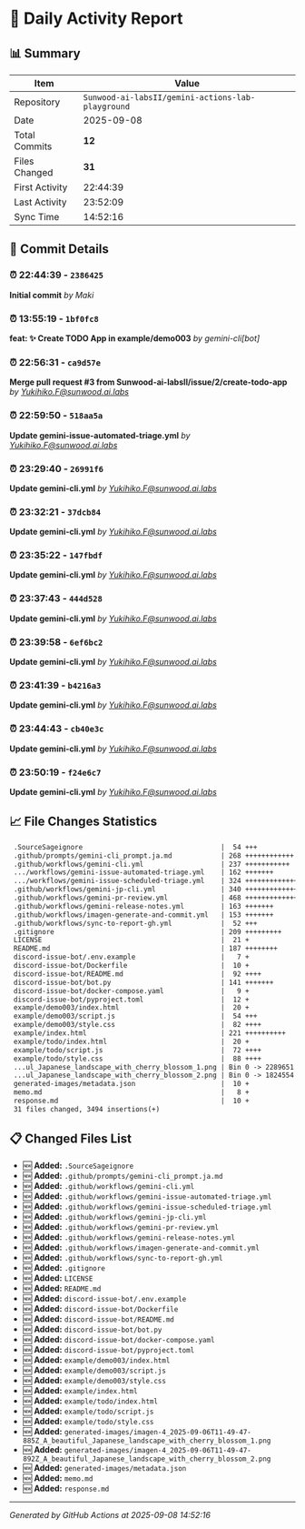 # 📅 Daily Activity Report

## 📊 Summary
| Item | Value |
|------|-------|
| Repository | `Sunwood-ai-labsII/gemini-actions-lab-playground` |
| Date | 2025-09-08 |
| Total Commits | **12** |
| Files Changed | **31** |
| First Activity | 22:44:39 |
| Last Activity | 23:52:09 |
| Sync Time | 14:52:16 |

## 📝 Commit Details

### ⏰ 22:44:39 - `2386425`
**Initial commit**
*by Maki*

### ⏰ 13:55:19 - `1bf0fc8`
**feat: ✨ Create TODO App in example/demo003**
*by gemini-cli[bot]*

### ⏰ 22:56:31 - `ca9d57e`
**Merge pull request #3 from Sunwood-ai-labsII/issue/2/create-todo-app**
*by Yukihiko.F@sunwood.ai.labs*

### ⏰ 22:59:50 - `518aa5a`
**Update gemini-issue-automated-triage.yml**
*by Yukihiko.F@sunwood.ai.labs*

### ⏰ 23:29:40 - `26991f6`
**Update gemini-cli.yml**
*by Yukihiko.F@sunwood.ai.labs*

### ⏰ 23:32:21 - `37dcb84`
**Update gemini-cli.yml**
*by Yukihiko.F@sunwood.ai.labs*

### ⏰ 23:35:22 - `147fbdf`
**Update gemini-cli.yml**
*by Yukihiko.F@sunwood.ai.labs*

### ⏰ 23:37:43 - `444d528`
**Update gemini-cli.yml**
*by Yukihiko.F@sunwood.ai.labs*

### ⏰ 23:39:58 - `6ef6bc2`
**Update gemini-cli.yml**
*by Yukihiko.F@sunwood.ai.labs*

### ⏰ 23:41:39 - `b4216a3`
**Update gemini-cli.yml**
*by Yukihiko.F@sunwood.ai.labs*

### ⏰ 23:44:43 - `cb40e3c`
**Update gemini-cli.yml**
*by Yukihiko.F@sunwood.ai.labs*

### ⏰ 23:50:19 - `f24e6c7`
**Update gemini-cli.yml**
*by Yukihiko.F@sunwood.ai.labs*

## 📈 File Changes Statistics

```diff
 .SourceSageignore                                  |  54 +++
 .github/prompts/gemini-cli_prompt.ja.md            | 268 ++++++++++++
 .github/workflows/gemini-cli.yml                   | 237 +++++++++++
 .../workflows/gemini-issue-automated-triage.yml    | 162 +++++++
 .../workflows/gemini-issue-scheduled-triage.yml    | 324 ++++++++++++++
 .github/workflows/gemini-jp-cli.yml                | 340 +++++++++++++++
 .github/workflows/gemini-pr-review.yml             | 468 +++++++++++++++++++++
 .github/workflows/gemini-release-notes.yml         | 163 +++++++
 .github/workflows/imagen-generate-and-commit.yml   | 153 +++++++
 .github/workflows/sync-to-report-gh.yml            |  52 +++
 .gitignore                                         | 209 +++++++++
 LICENSE                                            |  21 +
 README.md                                          | 187 ++++++++
 discord-issue-bot/.env.example                     |   7 +
 discord-issue-bot/Dockerfile                       |  10 +
 discord-issue-bot/README.md                        |  92 ++++
 discord-issue-bot/bot.py                           | 141 +++++++
 discord-issue-bot/docker-compose.yaml              |   9 +
 discord-issue-bot/pyproject.toml                   |  12 +
 example/demo003/index.html                         |  20 +
 example/demo003/script.js                          |  54 +++
 example/demo003/style.css                          |  82 ++++
 example/index.html                                 | 221 ++++++++++
 example/todo/index.html                            |  20 +
 example/todo/script.js                             |  72 ++++
 example/todo/style.css                             |  88 ++++
 ...ul_Japanese_landscape_with_cherry_blossom_1.png | Bin 0 -> 2289651 bytes
 ...ul_Japanese_landscape_with_cherry_blossom_2.png | Bin 0 -> 1824554 bytes
 generated-images/metadata.json                     |  10 +
 memo.md                                            |   8 +
 response.md                                        |  10 +
 31 files changed, 3494 insertions(+)
```

## 📋 Changed Files List

- 🆕 **Added:** `.SourceSageignore`
- 🆕 **Added:** `.github/prompts/gemini-cli_prompt.ja.md`
- 🆕 **Added:** `.github/workflows/gemini-cli.yml`
- 🆕 **Added:** `.github/workflows/gemini-issue-automated-triage.yml`
- 🆕 **Added:** `.github/workflows/gemini-issue-scheduled-triage.yml`
- 🆕 **Added:** `.github/workflows/gemini-jp-cli.yml`
- 🆕 **Added:** `.github/workflows/gemini-pr-review.yml`
- 🆕 **Added:** `.github/workflows/gemini-release-notes.yml`
- 🆕 **Added:** `.github/workflows/imagen-generate-and-commit.yml`
- 🆕 **Added:** `.github/workflows/sync-to-report-gh.yml`
- 🆕 **Added:** `.gitignore`
- 🆕 **Added:** `LICENSE`
- 🆕 **Added:** `README.md`
- 🆕 **Added:** `discord-issue-bot/.env.example`
- 🆕 **Added:** `discord-issue-bot/Dockerfile`
- 🆕 **Added:** `discord-issue-bot/README.md`
- 🆕 **Added:** `discord-issue-bot/bot.py`
- 🆕 **Added:** `discord-issue-bot/docker-compose.yaml`
- 🆕 **Added:** `discord-issue-bot/pyproject.toml`
- 🆕 **Added:** `example/demo003/index.html`
- 🆕 **Added:** `example/demo003/script.js`
- 🆕 **Added:** `example/demo003/style.css`
- 🆕 **Added:** `example/index.html`
- 🆕 **Added:** `example/todo/index.html`
- 🆕 **Added:** `example/todo/script.js`
- 🆕 **Added:** `example/todo/style.css`
- 🆕 **Added:** `generated-images/imagen-4_2025-09-06T11-49-47-885Z_A_beautiful_Japanese_landscape_with_cherry_blossom_1.png`
- 🆕 **Added:** `generated-images/imagen-4_2025-09-06T11-49-47-892Z_A_beautiful_Japanese_landscape_with_cherry_blossom_2.png`
- 🆕 **Added:** `generated-images/metadata.json`
- 🆕 **Added:** `memo.md`
- 🆕 **Added:** `response.md`

---
*Generated by GitHub Actions at 2025-09-08 14:52:16*
